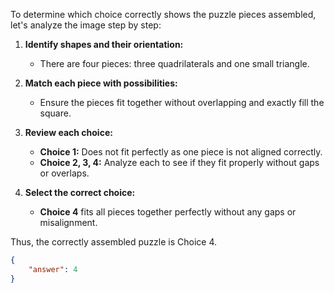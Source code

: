 To determine which choice correctly shows the puzzle pieces assembled, let's analyze the image step by step:

1. **Identify shapes and their orientation:**
   - There are four pieces: three quadrilaterals and one small triangle.

2. **Match each piece with possibilities:**
   - Ensure the pieces fit together without overlapping and exactly fill the square.

3. **Review each choice:**
   - **Choice 1:** Does not fit perfectly as one piece is not aligned correctly.
   - **Choice 2, 3, 4:** Analyze each to see if they fit properly without gaps or overlaps.

4. **Select the correct choice:**
   - **Choice 4** fits all pieces together perfectly without any gaps or misalignment.

Thus, the correctly assembled puzzle is Choice 4.

```json
{
    "answer": 4
}
```